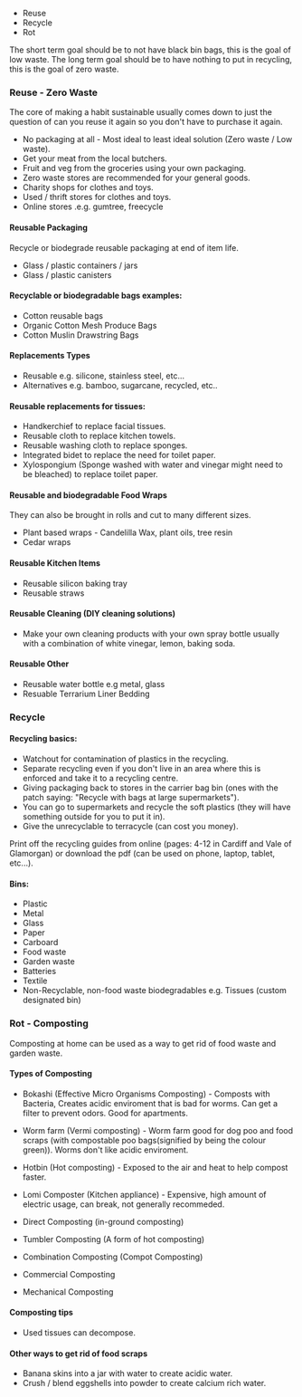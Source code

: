 - Reuse
- Recycle
- Rot

The short term goal should be to not have black bin bags, this is the goal of low waste.
The long term goal should be to have nothing to put in recycling, this is the goal of zero waste.

### Reuse - Zero Waste
The core of making a habit sustainable usually comes down to just the question of can you reuse it again so you don't have to purchase it again.

- No packaging at all - Most ideal to least ideal solution (Zero waste / Low waste).
- Get your meat from the local butchers.
- Fruit and veg from the groceries using your own packaging.
- Zero waste stores are recommended for your general goods.
- Charity shops for clothes and toys.
- Used / thrift stores for clothes and toys.
- Online stores .e.g. gumtree, freecycle

#### Reusable Packaging
Recycle or biodegrade reusable packaging at end of item life.
- Glass / plastic containers / jars
- Glass / plastic canisters

#### Recyclable or biodegradable bags examples:
- Cotton reusable bags
- Organic Cotton Mesh Produce Bags
- Cotton Muslin Drawstring Bags

#### Replacements Types
- Reusable e.g. silicone, stainless steel, etc...
- Alternatives e.g. bamboo, sugarcane, recycled, etc..

#### Reusable replacements for tissues:
- Handkerchief to replace facial tissues.
- Reusable cloth to replace kitchen towels.
- Reusable washing cloth to replace sponges.
- Integrated bidet to replace the need for toilet paper.
- Xylospongium (Sponge washed with water and vinegar might need to be bleached) to replace toilet paper.

#### Reusable and biodegradable Food Wraps
They can also be brought in rolls and cut to many different sizes.
- Plant based wraps - Candelilla Wax, plant oils, tree resin 
- Cedar wraps

#### Reusable Kitchen Items
- Reusable silicon baking tray
- Reusable straws

#### Reusable Cleaning (DIY cleaning solutions)
- Make your own cleaning products with your own spray bottle usually with a combination of white vinegar, lemon, baking soda.

#### Reusable Other
- Reusable water bottle e.g metal, glass
- Resuable Terrarium Liner Bedding

### Recycle
#### Recycling basics:
- Watchout for contamination of plastics in the recycling.
- Separate recycling even if you don't live in an area where this is enforced and take it to a recycling centre.
- Giving packaging back to stores in the carrier bag bin (ones with the patch saying: "Recycle with bags at large supermarkets").
- You can go to supermarkets and recycle the soft plastics (they will have something outside for you to put it in).
- Give the unrecyclable to terracycle (can cost you money).

Print off the recycling guides from online (pages: 4-12 in Cardiff and Vale of Glamorgan) or download the pdf (can be used on phone, laptop, tablet, etc...).

#### Bins:
- Plastic
- Metal
- Glass
- Paper
- Carboard
- Food waste
- Garden waste
- Batteries
- Textile
- Non-Recyclable, non-food waste biodegradables e.g. Tissues (custom designated bin)

### Rot - Composting
Composting at home can be used as a way to get rid of food waste and garden waste.

#### Types of Composting
- Bokashi (Effective Micro Organisms Composting) - Composts with Bacteria, Creates acidic enviroment that is bad for worms. Can get a filter to prevent odors. Good for apartments.
- Worm farm (Vermi composting) - Worm farm good for dog poo and food scraps (with compostable poo bags(signified by being the colour green)). Worms don't like acidic enviroment.
- Hotbin (Hot composting) - Exposed to the air and heat to help compost faster.
- Lomi Composter (Kitchen appliance) - Expensive, high amount of electric usage, can break, not generally recommeded.

- Direct Composting (in-ground composting)
- Tumbler Composting (A form of hot composting)
- Combination Composting (Compot Composting)
- Commercial Composting
- Mechanical Composting

#### Composting tips
- Used tissues can decompose.

#### Other ways to get rid of food scraps
- Banana skins into a jar with water to create acidic water.
- Crush / blend eggshells into powder to create calcium rich water.
